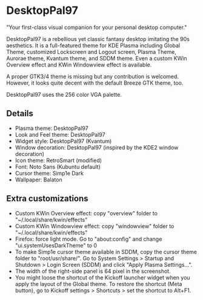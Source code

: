 # DesktopPal97

"Your first-class visual companion for your personal desktop computer."

DesktopPal97 is a rebellious yet classic fantasy desktop imitating the 90s aesthetics.
It is a full-featured theme for KDE Plasma including Global Theme, customized Lockscreen and Logout screen, Plasma Theme, Aurorae theme, Kvantum theme, and SDDM theme. Even a custom KWin Overview effect and KWin Windowview effect is available.

A proper GTK3/4 theme is missing but any contribution is welcomed. However, it looks quite decent with the default Breeze GTK theme, too.

DesktopPal97 uses the 256 color VGA palette.

## Details

- Plasma theme: DesktopPal97
- Look and Feel theme: DesktopPal97
- Widget style: DesktopPal97 (Kvantum)
- Window decoration: DesktopPal97 (inspired by the KDE2 window decoration)
- Icon theme: RetroSmart (modified)
- Font: Noto Sans (Kubuntu default)
- Cursor theme: Simp1e Dark
- Wallpaper: Balaton

## Extra customizations
- Custom KWin Overview effect: copy "overview" folder to "~/.local/share/kwin/effects"
- Custom KWin Windowview effect: copy "windowview" folder to "~/.local/share/kwin/effects"
- Firefox: force light mode. Go to "about:config" and change "ui.systemUsesDarkTheme" to 0
- To make Simp1e cursor theme available in SDDM, copy the cursor theme folder to "root/usr/share/". Go to System Settings > Startup and Shutdown > Login Screen (SDDM) and click "Apply Plasma Settings...".
- The width of the right-side panel is 64 pixel in the screenshot.
- You might loose the shortcut of the Kickoff launcher widget when you apply the layout of the Global theme. To restore the shortcut (Meta button), go to Kickoff settings > Shortcuts > set the shortcut to Alt+F1.
